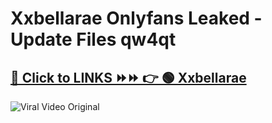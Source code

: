 
 # Xxbellarae Onlyfans Leaked - Update Files qw4qt

## <h2><a href="https://clipsfans.com/Xxbellarae&ref=git">🔗 Click to LINKS ⏩⏩ 👉 🟢 Xxbellarae </a></h2>

<a href="https://clipsfans.com/Xxbellarae&ref=git" rel="nofollow" data-target="animated-image.originalLink"><img src="https://i.ibb.co.com/xMMVF88/686577567.gif" alt="Viral Video Original" style="max-width: 100%; display: inline-block;" data-target="animated-image.originalImage"></a>

